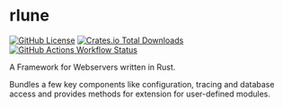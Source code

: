 # rlune

[![GitHub License](https://img.shields.io/github/license/obaraelijah/rlune)](https://github.com/obaraelijah/rlune/blob/main/LICENSE)
[![Crates.io Total Downloads](https://img.shields.io/crates/d/rlune)](https://crates.io/crates/rlune)
[![GitHub Actions Workflow Status](https://img.shields.io/github/actions/workflow/status/obaraelijah/rlune/build-and-test.yml)](https://github.com/obaraelijah/rlune/actions/workflows/build-and-test.yml)

A Framework for Webservers written in Rust.

Bundles a few key components like configuration, tracing and database access
and provides methods for extension for user-defined modules.